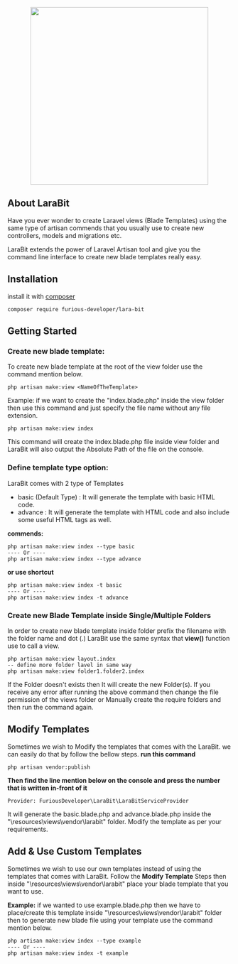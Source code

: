 <p align="center"><img src="https://user-images.githubusercontent.com/36569722/136687947-aecc3045-34a3-4457-84f3-e56f414aac3d.png" width="400"></p>

## About LaraBit

Have you ever wonder to create Laravel views (Blade Templates) using the same type of artisan commends that you usually use to create new controllers, models and migrations etc.

LaraBit extends the power of Laravel Artisan tool and give you the command line interface to create new blade templates really easy.

## Installation

install it with [composer](https://getcomposer.org/)

    composer require furious-developer/lara-bit

## Getting Started

### Create new blade template:

To create new blade template at the root of the view folder use the command mention below.

    php artisan make:view <NameOfTheTemplate>
Example:
if we want to create the "index.blade.php" inside the view folder then use this command and just specify the file name without any file extension. 

    php artisan make:view index

This command will create the index.blade.php file inside view folder and LaraBit will also output the Absolute Path of the file on the console.

### Define template type option:

LaraBit comes with 2 type of Templates

 - basic (Default Type) : It will generate the template with basic HTML code.
 - advance : It will generate the template with HTML code and also include some useful HTML tags as well.
 
**commends:**

    php artisan make:view index --type basic
    ---- Or ----
    php artisan make:view index --type advance

**or use shortcut**

    php artisan make:view index -t basic
    ---- Or ----
    php artisan make:view index -t advance

### Create new Blade Template inside Single/Multiple Folders
In order to create new blade template inside folder prefix the filename with the folder name and dot (.)
LaraBit use the same syntax that **view()** function use to call a view.

    php artisan make:view layout.index
    -- define more folder lavel in same way
    php artisan make:view folder1.folder2.index


If the Folder doesn't exists then It will create the new Folder(s). If you receive any error after running the above command then change the file permission of the views folder or Manually create the require folders and then run the command again.  


## Modify Templates
Sometimes we wish to Modify the templates that comes with the LaraBit. we can easily do that by follow the bellow steps.
**run this command**

    php artisan vendor:publish

**Then find the line mention below on the console and press the number that is written in-front of it**

    Provider: FuriousDeveloper\LaraBit\LaraBitServiceProvider
It will generate the basic.blade.php and advance.blade.php inside the "\resources\views\vendor\larabit" folder. Modify the template as per your requirements.

## Add & Use Custom Templates

Sometimes we wish to use our own templates instead of using the templates that comes with LaraBit.
Follow the **Modify Template** Steps then inside "\resources\views\vendor\larabit" place your blade template that you want to use.

**Example:**
 if we wanted to use example.blade.php then we have to place/create this template inside "\resources\views\vendor\larabit" folder then to generate new blade file using your template use the command mention below.

    php artisan make:view index --type example
    ---- Or ----
    php artisan make:view index -t example